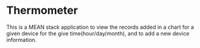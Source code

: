 # Thermometer
This is a MEAN stack application to view the records added in a chart for a given device for the give time(hour/day/month), and to add a new device information.
